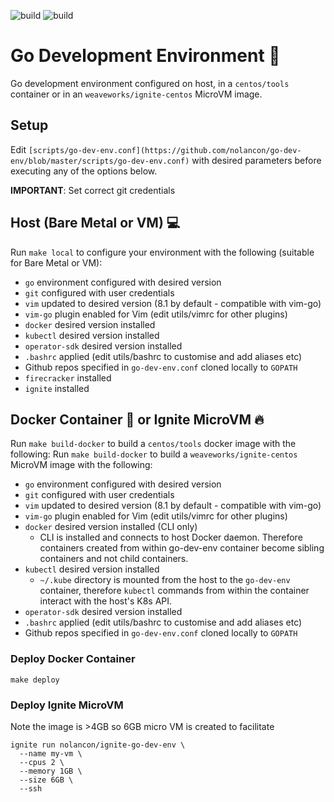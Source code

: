 ![build](https://github.com/nolancon/go-dev-env/actions/workflows/docker.yml/badge.svg)
![build](https://github.com/nolancon/go-dev-env/actions/workflows/static-analysis.yml/badge.svg)

# Go Development Environment 🚀
Go development environment configured on host, in a `centos/tools` container or in an `weaveworks/ignite-centos` MicroVM image.

## Setup
Edit `[scripts/go-dev-env.conf](https://github.com/nolancon/go-dev-env/blob/master/scripts/go-dev-env.conf)` with desired parameters before executing any of the options below. 

**IMPORTANT**: Set correct git credentials  
  
## Host (Bare Metal or VM) 💻

Run `make local` to configure your environment with the following (suitable for Bare Metal or VM):

* `go` environment configured with desired version
* `git` configured with user credentials
* `vim` updated to desired version (8.1 by default - compatible with vim-go)
* `vim-go` plugin enabled for Vim (edit utils/vimrc for other plugins)
* `docker` desired version installed
* `kubectl` desired version installed
* `operator-sdk` desired version installed
* `.bashrc` applied (edit utils/bashrc to customise and add aliases etc)
* Github repos specified in `go-dev-env.conf` cloned locally to `GOPATH`
* `firecracker` installed
* `ignite` installed

## Docker Container 🧰 or Ignite MicroVM 🔥

Run `make build-docker` to build a `centos/tools` docker image with the following:
Run `make build-docker` to build a `weaveworks/ignite-centos` MicroVM image with the following:

* `go` environment configured with desired version
* `git` configured with user credentials
* `vim` updated to desired version (8.1 by default - compatible with vim-go)
* `vim-go` plugin enabled for Vim (edit utils/vimrc for other plugins)
* `docker` desired version installed (CLI only)
   * CLI is installed and connects to host Docker daemon. Therefore containers created from within go-dev-env container become sibling containers and not child containers.
* `kubectl` desired version installed
   * `~/.kube` directory is mounted from the host to the `go-dev-env` container, therefore `kubectl` commands from within the container interact with the host's K8s API.
* `operator-sdk` desired version installed
* `.bashrc` applied (edit utils/bashrc to customise and add aliases etc)
* Github repos specified in `go-dev-env.conf` cloned locally to `GOPATH`

### Deploy Docker Container

`make deploy`

### Deploy Ignite MicroVM

Note the image is >4GB so 6GB micro VM is created to facilitate 

```
ignite run nolancon/ignite-go-dev-env \
  --name my-vm \
  --cpus 2 \
  --memory 1GB \
  --size 6GB \
  --ssh
```
